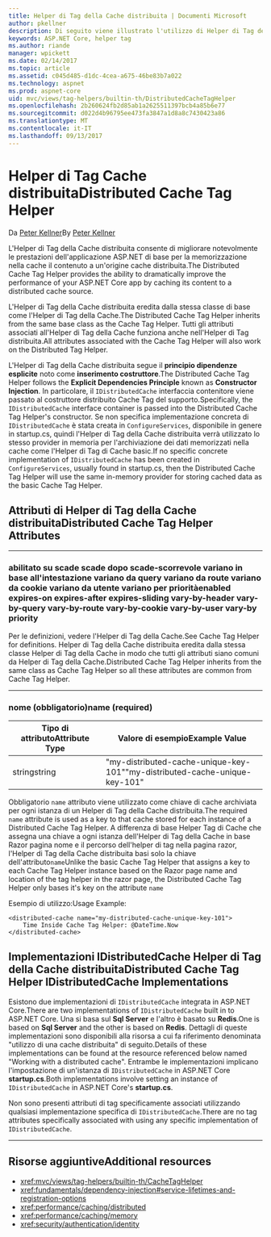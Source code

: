 ```yaml
---
title: Helper di Tag della Cache distribuita | Documenti Microsoft
author: pkellner
description: Di seguito viene illustrato l'utilizzo di Helper di Tag della Cache
keywords: ASP.NET Core, helper tag
ms.author: riande
manager: wpickett
ms.date: 02/14/2017
ms.topic: article
ms.assetid: c045d485-d1dc-4cea-a675-46be83b7a022
ms.technology: aspnet
ms.prod: aspnet-core
uid: mvc/views/tag-helpers/builtin-th/DistributedCacheTagHelper
ms.openlocfilehash: 2b260624fb2d85ab1a2625511397bcb4a85b6e77
ms.sourcegitcommit: d022d4b96795ee473fa3847a1d8a8c7430423a86
ms.translationtype: MT
ms.contentlocale: it-IT
ms.lasthandoff: 09/13/2017
---
```

# <a name="distributed-cache-tag-helper"></a><span data-ttu-id="eff72-104">Helper di Tag Cache distribuita</span><span class="sxs-lookup"><span data-stu-id="eff72-104">Distributed Cache Tag Helper</span></span>

<span data-ttu-id="eff72-105">Da [Peter Kellner](http://peterkellner.net)</span><span class="sxs-lookup"><span data-stu-id="eff72-105">By [Peter Kellner](http://peterkellner.net)</span></span> 


<span data-ttu-id="eff72-106">L'Helper di Tag della Cache distribuita consente di migliorare notevolmente le prestazioni dell'applicazione ASP.NET di base per la memorizzazione nella cache il contenuto a un'origine cache distribuita.</span><span class="sxs-lookup"><span data-stu-id="eff72-106">The Distributed Cache Tag Helper provides the ability to dramatically improve the performance of your ASP.NET Core app by caching its content to a distributed cache source.</span></span>

<span data-ttu-id="eff72-107">L'Helper di Tag della Cache distribuita eredita dalla stessa classe di base come l'Helper di Tag della Cache.</span><span class="sxs-lookup"><span data-stu-id="eff72-107">The Distributed Cache Tag Helper inherits from the same base class as the Cache Tag Helper.</span></span>  <span data-ttu-id="eff72-108">Tutti gli attributi associati all'Helper di Tag della Cache funziona anche nell'Helper di Tag distribuita.</span><span class="sxs-lookup"><span data-stu-id="eff72-108">All attributes associated with the Cache Tag Helper will also work on the Distributed Tag Helper.</span></span>


<span data-ttu-id="eff72-109">L'Helper di Tag della Cache distribuita segue il **principio dipendenze esplicite** noto come **inserimento costruttore**.</span><span class="sxs-lookup"><span data-stu-id="eff72-109">The Distributed Cache Tag Helper follows the **Explicit Dependencies Principle** known as **Constructor Injection**.</span></span>  <span data-ttu-id="eff72-110">In particolare, il `IDistributedCache` interfaccia contenitore viene passato al costruttore distribuito Cache Tag del supporto.</span><span class="sxs-lookup"><span data-stu-id="eff72-110">Specifically, the `IDistributedCache` interface container is passed into the Distributed Cache Tag Helper's constructor.</span></span>  <span data-ttu-id="eff72-111">Se non specifica implementazione concreta di `IDistributedCache` è stata creata in `ConfigureServices`, disponibile in genere in startup.cs, quindi l'Helper di Tag della Cache distribuita verrà utilizzato lo stesso provider in memoria per l'archiviazione dei dati memorizzati nella cache come l'Helper di Tag di Cache basic.</span><span class="sxs-lookup"><span data-stu-id="eff72-111">If no specific concrete implementation of `IDistributedCache` has been created in `ConfigureServices`, usually found in startup.cs, then the Distributed Cache Tag Helper will use the same in-memory provider for storing cached data as the basic Cache Tag Helper.</span></span>

## <a name="distributed-cache-tag-helper-attributes"></a><span data-ttu-id="eff72-112">Attributi di Helper di Tag della Cache distribuita</span><span class="sxs-lookup"><span data-stu-id="eff72-112">Distributed Cache Tag Helper Attributes</span></span>

- - -

### <a name="enabled-expires-on-expires-after-expires-sliding-vary-by-header-vary-by-query-vary-by-route-vary-by-cookie-vary-by-user-vary-by-priority"></a><span data-ttu-id="eff72-113">abilitato su scade scade dopo scade-scorrevole variano in base all'intestazione variano da query variano da route variano da cookie variano da utente variano per priorità</span><span class="sxs-lookup"><span data-stu-id="eff72-113">enabled expires-on expires-after expires-sliding vary-by-header vary-by-query vary-by-route vary-by-cookie vary-by-user vary-by priority</span></span>

<span data-ttu-id="eff72-114">Per le definizioni, vedere l'Helper di Tag della Cache.</span><span class="sxs-lookup"><span data-stu-id="eff72-114">See Cache Tag Helper for definitions.</span></span> <span data-ttu-id="eff72-115">Helper di Tag della Cache distribuita eredita dalla stessa classe Helper di Tag della Cache in modo che tutti gli attributi siano comuni da Helper di Tag della Cache.</span><span class="sxs-lookup"><span data-stu-id="eff72-115">Distributed Cache Tag Helper inherits from the same class as Cache Tag Helper so all these attributes are common from Cache Tag Helper.</span></span>

- - -

### <a name="name-required"></a><span data-ttu-id="eff72-116">nome (obbligatorio)</span><span class="sxs-lookup"><span data-stu-id="eff72-116">name (required)</span></span>

| <span data-ttu-id="eff72-117">Tipo di attributo</span><span class="sxs-lookup"><span data-stu-id="eff72-117">Attribute Type</span></span>    | <span data-ttu-id="eff72-118">Valore di esempio</span><span class="sxs-lookup"><span data-stu-id="eff72-118">Example Value</span></span>     |
|----------------   |----------------   |
| <span data-ttu-id="eff72-119">string</span><span class="sxs-lookup"><span data-stu-id="eff72-119">string</span></span>    | <span data-ttu-id="eff72-120">"my-distributed-cache-unique-key-101"</span><span class="sxs-lookup"><span data-stu-id="eff72-120">"my-distributed-cache-unique-key-101"</span></span>     |

<span data-ttu-id="eff72-121">Obbligatorio `name` attributo viene utilizzato come chiave di cache archiviata per ogni istanza di un Helper di Tag della Cache distribuita.</span><span class="sxs-lookup"><span data-stu-id="eff72-121">The required `name` attribute is used as a key to that cache stored for each instance of a Distributed Cache Tag Helper.</span></span>  <span data-ttu-id="eff72-122">A differenza di base Helper Tag di Cache che assegna una chiave a ogni istanza dell'Helper di Tag della Cache in base Razor pagina nome e il percorso dell'helper di tag nella pagina razor, l'Helper di Tag della Cache distribuita basi solo la chiave dell'attributo`name`</span><span class="sxs-lookup"><span data-stu-id="eff72-122">Unlike the basic Cache Tag Helper that assigns a key to each Cache Tag Helper instance based on the Razor page name and location of the tag helper in the razor page, the Distributed Cache Tag Helper only bases it's key on the attribute `name`</span></span>

<span data-ttu-id="eff72-123">Esempio di utilizzo:</span><span class="sxs-lookup"><span data-stu-id="eff72-123">Usage Example:</span></span>

```cshtml
<distributed-cache name="my-distributed-cache-unique-key-101">
    Time Inside Cache Tag Helper: @DateTime.Now
</distributed-cache>
```

## <a name="distributed-cache-tag-helper-idistributedcache-implementations"></a><span data-ttu-id="eff72-124">Implementazioni IDistributedCache Helper di Tag della Cache distribuita</span><span class="sxs-lookup"><span data-stu-id="eff72-124">Distributed Cache Tag Helper IDistributedCache Implementations</span></span>

<span data-ttu-id="eff72-125">Esistono due implementazioni di `IDistributedCache` integrata in ASP.NET Core.</span><span class="sxs-lookup"><span data-stu-id="eff72-125">There are two implementations of `IDistributedCache` built in to ASP.NET Core.</span></span>  <span data-ttu-id="eff72-126">Una si basa sul **Sql Server** e l'altro è basato su **Redis**.</span><span class="sxs-lookup"><span data-stu-id="eff72-126">One is based on **Sql Server** and the other is based on **Redis**.</span></span> <span data-ttu-id="eff72-127">Dettagli di queste implementazioni sono disponibili alla risorsa a cui fa riferimento denominata "utilizzo di una cache distribuita" di seguito.</span><span class="sxs-lookup"><span data-stu-id="eff72-127">Details of these implementations can be found at the resource referenced below named "Working with a distributed cache".</span></span> <span data-ttu-id="eff72-128">Entrambe le implementazioni implicano l'impostazione di un'istanza di `IDistributedCache` in ASP.NET Core **startup.cs**.</span><span class="sxs-lookup"><span data-stu-id="eff72-128">Both implementations involve setting an instance of `IDistributedCache` in ASP.NET Core's **startup.cs**.</span></span>

<span data-ttu-id="eff72-129">Non sono presenti attributi di tag specificamente associati utilizzando qualsiasi implementazione specifica di `IDistributedCache`.</span><span class="sxs-lookup"><span data-stu-id="eff72-129">There are no tag attributes specifically associated with using any specific implementation of `IDistributedCache`.</span></span>



- - -



## <a name="additional-resources"></a><span data-ttu-id="eff72-130">Risorse aggiuntive</span><span class="sxs-lookup"><span data-stu-id="eff72-130">Additional resources</span></span>

* <xref:mvc/views/tag-helpers/builtin-th/CacheTagHelper>
* <xref:fundamentals/dependency-injection#service-lifetimes-and-registration-options>
* <xref:performance/caching/distributed>
* <xref:performance/caching/memory>
* <xref:security/authentication/identity>
